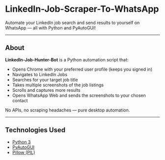 # LinkedIn-Job-Scraper-To-WhatsApp
Automate your LinkedIn job search and send results to yourself on WhatsApp — all with Python and PyAutoGUI!

---

##  About

**LinkedIn-Job-Hunter-Bot** is a Python automation script that:
- Opens Chrome with your preferred user profile (keeps you signed in)
- Navigates to LinkedIn Jobs
- Searches for your target job title
- Takes multiple screenshots of the job listings
- Scrolls and captures more results
- Opens WhatsApp Web and sends the screenshots to your chosen contact

No APIs, no scraping headaches — pure desktop automation.

---

##  Technologies Used

- [Python 3](https://www.python.org/)
- [PyAutoGUI](https://pypi.org/project/PyAutoGUI/)
- [Pillow (PIL)](https://pypi.org/project/Pillow/)


